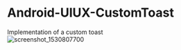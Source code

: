 # Android-UIUX-CustomToast
Implementation of a custom toast  
![screenshot_1530807700](https://user-images.githubusercontent.com/39141621/42335471-5cc0c50a-8035-11e8-8875-1bd52bdcbdd3.png)

